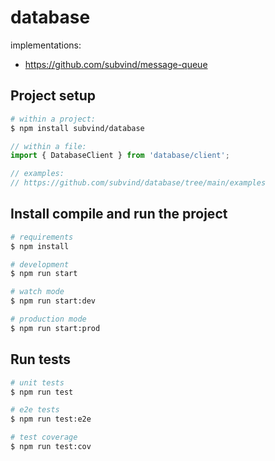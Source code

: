 database
========

implementations:
- https://github.com/subvind/message-queue

## Project setup

```bash
# within a project:
$ npm install subvind/database
```

```ts
// within a file:
import { DatabaseClient } from 'database/client';

// examples:
// https://github.com/subvind/database/tree/main/examples
```

## Install compile and run the project

```bash
# requirements
$ npm install

# development
$ npm run start

# watch mode
$ npm run start:dev

# production mode
$ npm run start:prod
```

## Run tests

```bash
# unit tests
$ npm run test

# e2e tests
$ npm run test:e2e

# test coverage
$ npm run test:cov
```

